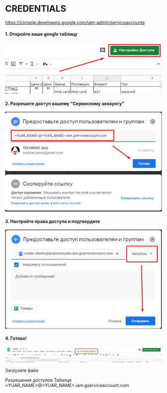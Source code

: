 # CREDENTIALS
https://console.developers.google.com/iam-admin/serviceaccounts

#### 1. Откройте ваше google таблицу
![Step 1](images/sheet1.jpg)

#### 2. Разрешите доступ вашему "Сервисному аккаунту"
![Step 2](images/sheet2.jpg)

#### 3. Настройте права доступа и подтвердите
![Step 3](images/sheet3.jpg)

#### 4. Готово!
![Step 4](images/sheet4.jpg)


Загрузите файл

Разрешение доступов Табилце
<YUAR_NAME>@<YUAR_NAME>.iam.gserviceaccount.com
